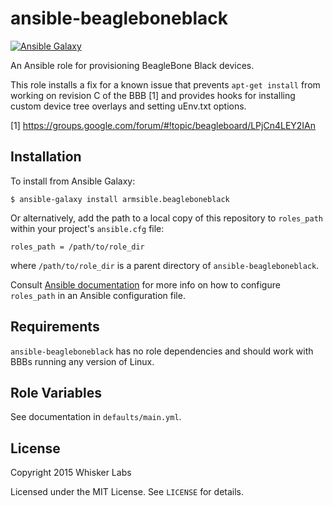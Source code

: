 # ansible-beagleboneblack

[![Ansible Galaxy](http://img.shields.io/badge/galaxy-armsible.beagleboneblack-660198.svg)](https://galaxy.ansible.com/list#/roles/4362)

An Ansible role for provisioning BeagleBone Black devices.

This role installs a fix for a known issue that prevents `apt-get
install` from working on revision C of the BBB [1] and provides hooks
for installing custom device tree overlays and setting uEnv.txt
options.

[1] https://groups.google.com/forum/#!topic/beagleboard/LPjCn4LEY2IAn

## Installation

To install from Ansible Galaxy:

    $ ansible-galaxy install armsible.beagleboneblack

Or alternatively, add the path to a local copy of this repository to
`roles_path` within your project's `ansible.cfg` file:

    roles_path = /path/to/role_dir

where `/path/to/role_dir` is a parent directory of
`ansible-beagleboneblack`.

Consult
[Ansible documentation](http://docs.ansible.com/intro_configuration.html)
for more info on how to configure `roles_path` in an Ansible
configuration file.

## Requirements

`ansible-beagleboneblack` has no role dependencies and should work
with BBBs running any version of Linux.

## Role Variables

See documentation in `defaults/main.yml`.

## License

Copyright 2015 Whisker Labs

Licensed under the MIT License. See `LICENSE` for details.

